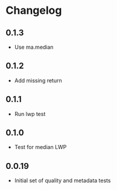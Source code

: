 # Changelog

## 0.1.3

- Use ma.median

## 0.1.2

- Add missing return

## 0.1.1

- Run lwp test

## 0.1.0

- Test for median LWP

## 0.0.19

- Initial set of quality and metadata tests

